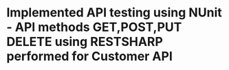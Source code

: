# Implemented API testing using NUnit - API methods GET,POST,PUT DELETE using RESTSHARP performed for Customer API
